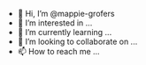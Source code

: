 - 👋 Hi, I’m @mappie-grofers
- 👀 I’m interested in ...
- 🌱 I’m currently learning ...
- 💞️ I’m looking to collaborate on ...
- 📫 How to reach me ...

<!---
mappie-grofers/mappie-grofers is a ✨ special ✨ repository because its `README.md` (this file) appears on your GitHub profile.
You can click the Preview link to take a look at your changes.
--->
